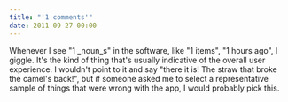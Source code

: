```yaml
---
title: "'1 comments'"
date: 2011-09-27 00:00
---
```


Whenever I see "1 _noun_s" in the software, like "1 items", "1 hours ago", I giggle. It's the kind of thing that's usually indicative of the overall user experience. I wouldn't point to it and say "there it is! The straw that broke the camel's back!", but if someone asked me to select a representative sample of things that were wrong with the app, I would probably pick this.

<!-- more -->
